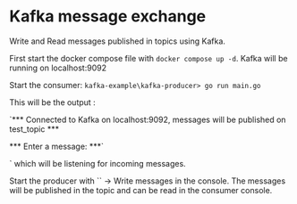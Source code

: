 # Kafka message exchange
Write and Read messages published in topics using Kafka.

First start the docker compose file with `docker compose up -d`. Kafka will be running on localhost:9092

Start the consumer:
`kafka-example\kafka-producer> go run main.go`

This will be the output : 

`*** Connected to Kafka on localhost:9092, messages will be published on test_topic ***

*** Enter a message: ***`



` which will be listening for incoming messages. 

Start the producer with `` -> Write messages in the console. The messages will be published in the topic and can be read in the consumer console.

